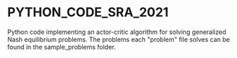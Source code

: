 # PYTHON_CODE_SRA_2021
Python code implementing an actor-critic algorithm for solving generalized Nash equilibrium problems. The problems each "problem" file solves can be found in the sample_problems folder.
